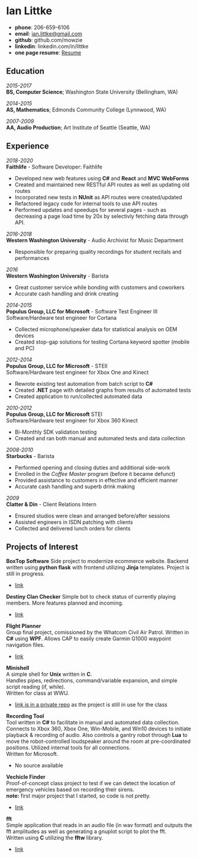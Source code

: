 Ian Littke
============

- **phone**: 206-659-6106
- **email**: ian.littke@gmail.com
- **github**: github.com/mowzie
- **linkedin**: linkedin.com/in/littke
- **one page resume**: [Resume](https://github.com/mowzie/Resume/blob/master/Littke-Resume.pdf)

Education
---------

*2015-2017*  
   **BS, Computer Science**; Washington State University (Bellingham, WA)

*2014-2015*  
   **AS, Mathematics**; Edmonds Community College (Lynnwood, WA)

*2007-2009*  
   **AA, Audio Production**; Art Institute of Seattle (Seattle, WA)

Experience
----------
*<datetime> 2018-2020 <datetime>*  
**Faithlife** - Software Developer: Faithlife
* Developed new web features using **C#** and **React** and **MVC WebForms**
* Created and maintained new RESTful API routes as well as updating old routes
* Incorporated new tests in **NUnit** as API routes were created/updated
* Refactored legacy code for internal tools to use API routes
* Performed updates and speedups for several pages - such as decreasing a page load time by 20x by selectivly fetching data through API.

*<datetime> 2016-2018 <datetime>*  
**Western Washington University** - Audio Archivist for Music Department
* Responsible for preparing quality recordings for student recitals and performances

*<datetime> 2016 <datetime>*  
**Western Washington University** - Barista
* Great customer service while bonding with customers and coworkers
* Accurate cash handling and drink creating

*<datetime> 2014-2015 <datetime>*  
**Populus Group, LLC for Microsoft** - Software Test Engineer III  
Software/Hardware test engineer for Cortana
* Collected microphone/speaker data for statistical analysis on OEM devices
* Created stop-gap solutions for testing Cortana keyword spotter (mobile and PC)

*<datetime> 2012-2014 <datetime>*  
**Populus Group, LLC for Microsoft** - STEII  
Software/Hardware test engineer for Xbox One and Kinect
* Rewrote existing test automation from batch script to **C#**
* Created **.NET** page with detailed graphs from results of automated tests
* Created application to run/collected automated data

*<datetime> 2010-2012 <datetime>*  
**Populus Group, LLC for Microsoft** STEI  
Software/Hardware test engineer for Xbox 360 Kinect
* Bi-Monthly SDK validation testing
* Created and ran both manual and automated tests and data collection

*<datetime> 2008-2010 <datetime>*  
**Starbucks** - Barista
* Performed opening and closing duties and additional side-work
* Enrolled in the *Coffee Master* program (before it became defunct)
* Provided assistance to customers in effective and efficient manner
* Accurate cash handling and superb drink making

*<datetime> 2009 <datetime>*  
**Clatter & Din** - Client Relations Intern
* Ensured studios were clean and arranged before/after sessions
* Assisted engineers in ISDN patching with clients
* Collected and delivered lunch orders for clients

Projects of Interest
--------------------
**BoxTop Software**
Side project to modernize ecommerce website.
Backend written using **python flask** with frontend utilizing **Jinja** templates.
Project is still in progress.
* [link](http://boxtopsoft.com/)

**Destiny Clan Checker**
Simple bot to check status of currently playing members.
More features planned and incoming.
* [link](https://github.com/mowzie/discordBots/tree/master/clanOn)

**Flight Planner**  
Group final project, comissioned by the Whatcom Civil Air Patrol.
Written in **C#** using **WPF**.
Allows CAP to easily create Garmin G1000 waypoint navigation files.
* [link](https://github.com/CIOS-Digital)

**Minishell**  
   A simple shell for **Unix** written in **C**.  
Handles pipes, redirections, command/variable expansion, and simple script reading (if, while).  
Written for class at WWU.
* [link is in a private repo](https://github.com/mowzie/Portfolio/tree/master/Projects/minishell) as the project is still in use for the class

**Recording Tool**  
Tool written in **C#** to facilitate in manual and automated data collection.  
Connects to Xbox 360, Xbox One, Win-Mobile, and Win10 devices to initiate playback & recording of audio.  Also controls a gantry robot through **Lua** to move the robot-controlled loudspeaker around the room at pre-coordinated positions.  Utilized internal tools for all connections.  
Written for Microsoft.
* No source available

**Vechicle Finder**  
Proof-of-concept class project to test if we can detect the location of emergency vehicles based on recording their sirens.  
 **note:** first major project that I started, so code is not pretty.  
 * [link](https://github.com/mowzie/vehiclefinder)


**fft**  
    Simple application that reads in an audio file (in wav format) and outputs the fft amplitudes
as well as generating a gnuplot script to plot the fft.  
Written using **C** utilizing the **fftw** library.
*  [link](https://github.com/mowzie/fft)
